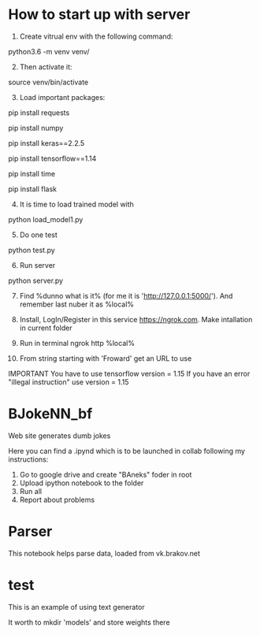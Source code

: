 # How to start up with server

1. Create vitrual env with the following command:

python3.6 -m venv venv/

2. Then activate it:

source venv/bin/activate

3. Load important packages:

pip install requests 

pip install numpy

pip install keras==2.2.5 

pip install tensorflow==1.14 

pip install time

pip install flask

4. It is time to load trained model with

python load_model1.py

5. Do one test

python test.py

6. Run server

python server.py

7. Find %dunno what is it% (for me it is 'http://127.0.0.1:5000/'). And remember last nuber it as %local%

8. Install, LogIn/Register in this service https://ngrok.com. Make intallation in current folder 

9. Run in terminal 
ngrok http %local%

10. From string starting with 'Froward' get an URL to use

IMPORTANT You have to use tensorflow version = 1.15 
If you have an error "illegal instruction" use version = 1.15


# BJokeNN_bf
Web site generates dumb jokes

Here you can find a .ipynd which is to be launched in collab following my instructions:

1. Go to google drive and create "BAneks" foder in root
2. Upload ipython notebook to the folder
3. Run all
4. Report about problems

# Parser
This notebook helps parse data, loaded from vk.brakov.net

# test
This is an example of using text generator

It worth to mkdir 'models' and store weights there
